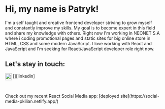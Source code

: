 # Hi, my name is Patryk!

I'm a self taught and creative frontend developer striving to grow myself and constantly improve my skills. My goal is to become expert in this field and share my knowledge with others. Right now I'm working in NEONET S.A where i coding promotional pages and static sites for big online store in HTML, CSS and some modern JavaScript. I love working with React and JavaScript and I'm seeking for React/JavaScript developer role right now.

## Let's stay in touch:

[<img align="left" alt="Patryk Kilian | LinkedIn" width="22px" src="https://cdn.jsdelivr.net/npm/simple-icons@v3/icons/linkedin.svg" />][linkedin]

<br />
<br />
Check out my recent React Social Media app: [deployed site](https://social-media-pkilian.netlify.app/)
